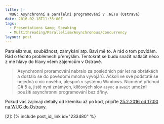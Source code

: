 ```yaml
---
title: |-
  WUG: Asynchronní a paralelní programování v .NETu (Ostrava)
date: 2016-02-18T11:33:00Z
tags:
  - Presentations &amp; Speaking
  - Multithreading/Parallelism/Asynchronous/Concurrency
layout: post
---
```

Paralelizmus, souběžnost, zamykání atp. Baví mě to. A rád o tom povídám. Rád o těchto problémech přemýšlím. Tentokrát se budu snažit natlačit něco z mé hlavy do hlavy všem zájemcům v Ostravě.

> Asynchronní proramování nabralo za posledních pár let na obrátkách a dostalo se do povědomí mnoha vývojářů. Ačkoli ve své podstatě se nejedná o nic nového, alespoň v systému Windows. Nicméně příchod C# 5 a, jistě nyní známých, klíčových slov `async` a `await` umožnil použití asynchronní programování bez dřiny.

Pokud vás zajímají detaily od křemíku až po kód, přijďte [25.2.2016 od 17:00 na WUG do Ostravy][1].

[1]: http://wug.cz/ostrava/akce/776-Asynchronni-a-paralelni-programovani-v-NETu
[2]: {% include post_id_link id="233480" %}